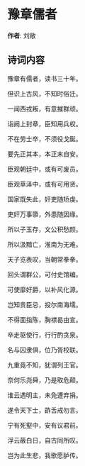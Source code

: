 # 豫章儒者

**作者**: 刘敞

## 诗词内容

豫章有儒者，读书三十年。

但识上古风，不知时俗迁。

一闻西戎叛，有意摧群顽。

诣阙上封章，臣知用兵权。

不在劳士卒，不须役戈鋋。

要先正其本，本正末自安。

臣观朝廷中，或有可废员。

臣观草泽中，或有可用贤。

国家既失此，奸吏随矫虔。

吏奸万事隳，外患随因缘。

所以子玉存，文公积愁颜。

所以汲黯亡，淮南为无难。

天子览表叹，当朝常拳拳。

回头谓群公，可付史馆编。

可使靡好爵，以补风化源。

岂知贵臣忌，投尔南海壖。

不得面指陈，胸襟曷由宣。

卒走驱使行，行行酌贪泉。

名与囚隶俱，位乃胥校联。

九重竟不知，犹谓列王官。

奈何乐尧舜，乃是取危颠。

谁云遇明主，未免遭弃捐。

遂令天下士，齚舌戒勿言。

宁有死壑中，安有议君前。

浮云蔽白日，自古同所叹。

岂为此生悲，我歌愿胪传。

